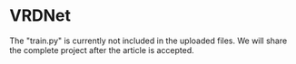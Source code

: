 # VRDNet
The "train.py" is currently not included in the uploaded files. We will share the complete project after the article is accepted.
